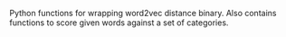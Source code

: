 Python functions for wrapping word2vec distance binary. Also contains functions to score given words against a set of categories.

